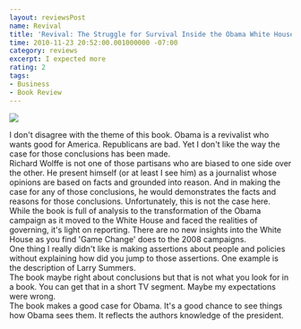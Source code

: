 ```yaml
---
layout: reviewsPost
name: Revival
title: 'Revival: The Struggle for Survival Inside the Obama White House '
time: 2010-11-23 20:52:00.001000000 -07:00
category: reviews
excerpt: I expected more
rating: 2
tags:
- Business
- Book Review
---
```

<img class="imageOnRight" src="{{ site.imgFolder_reviews }}{{ page.name }}/RevivalCover.jpg">

<div class="stars" title="{{ page.rating }} Stars" data-percent="{{ page.rating }}"></div>

I don't disagree with the theme of this book. Obama is a revivalist who wants good for America. Republicans are bad. Yet I don't like the way the case for those conclusions has been made.  
Richard Wolffe is not one of those partisans who are biased to one side over the other. He present himself (or at least I see him) as a journalist whose opinions are based on facts and grounded into reason. And in making the case for any of those conclusions, he would demonstrates the facts and reasons for those conclusions. Unfortunately, this is not the case here.  
While the book is full of analysis to the transformation of the Obama campaign as it moved to the White House and faced the realities of governing, it's light on reporting. There are no new insights into the White House as you find 'Game Change' does to the 2008 campaigns.  
One thing I really didn't like is making assertions about people and policies without explaining how did you jump to those assertions. One example is the description of Larry Summers.  
The book maybe right about conclusions but that is not what you look for in a book. You can get that in a short TV segment. Maybe my expectations were wrong.  
The book makes a good case for Obama. It's a good chance to see things how Obama sees them. It reflects the authors knowledge of the president.   